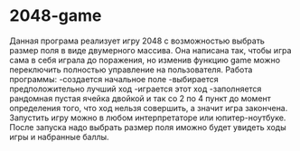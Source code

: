 # 2048-game
Данная програма реализует игру 2048 с возможностью выбрать размер поля в виде двумерного массива.
Она написана так, чтобы игра сама в себя играла до поражения, но изменив функцию game можно переключить полностью управление на пользователя.
Работа программы:
-создается начальное поле
-выбирается предположительно лучший ход
-играется этот ход
-заполняется рандомная пустая ячейка двойкой
и так со 2 по 4 пункт до момент определения того, что ход нельзя совершить, а значит игра закончена.
Запустить игру можно в любом интерпретаторе или юпитер-ноутбуке. После запуска надо выбрать размер поля иможно будет увидеть ходы игры и набранные баллы.
